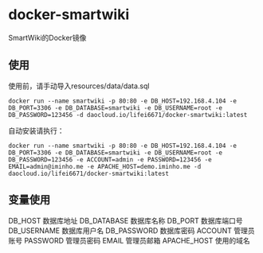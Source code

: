 # docker-smartwiki
SmartWiki的Docker镜像 
## 使用
使用前，请手动导入resources/data/data.sql
```
docker run --name smartwiki -p 80:80 -e DB_HOST=192.168.4.104 -e DB_PORT=3306 -e DB_DATABASE=smartwiki -e DB_USERNAME=root -e DB_PASSWORD=123456 -d daocloud.io/lifei6671/docker-smartwiki:latest
```

自动安装请执行：

```
docker run --name smartwiki -p 80:80 -e DB_HOST=192.168.4.104 -e DB_PORT=3306 -e DB_DATABASE=smartwiki -e DB_USERNAME=root -e DB_PASSWORD=123456 -e ACCOUNT=admin -e PASSWORD=123456 -e EMAIL=admin@iminho.me -e APACHE_HOST=demo.iminho.me -d daocloud.io/lifei6671/docker-smartwiki:latest
```


## 变量使用

DB_HOST 数据库地址
DB_DATABASE 数据库名称
DB_PORT 数据库端口号
DB_USERNAME 数据库用户名
DB_PASSWORD 数据库密码
ACCOUNT 管理员账号
PASSWORD 管理员密码
EMAIL  管理员邮箱
APACHE_HOST 使用的域名
